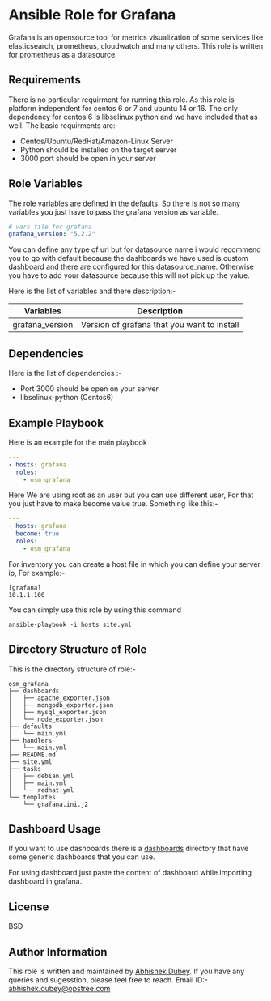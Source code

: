 # Ansible Role for Grafana

Grafana is an opensource tool for metrics visualization of some services like elasticsearch, prometheus, cloudwatch and many others. This role is written for prometheus as a datasource.

## Requirements

There is no particular requirment for running this role. As this role is platform independent for centos 6 or 7 and ubuntu 14 or 16. The only dependency for centos 6 is libselinux python and we have included that as well.
The basic requirments are:-
- Centos/Ubuntu/RedHat/Amazon-Linux Server
- Python should be installed on the target server
- 3000 port should be open in your server

## Role Variables

The role variables are defined in the [defaults](https://gitlab.com/oosm/osm_grafana/tree/master/defaults). So there is not so many variables you just have to pass the grafana version as variable.

```yaml
# vars file for grafana
grafana_version: "5.2.2"
```
You can define any type of url but for datasource name i would recommend you to go with default because the dashboards we have used is custom dashboard and there are configured for this datasource_name. Otherwise you have to add your datasource because this will not pick up the value.

Here is the list of variables and there description:-

|**Variables** | **Description** |
|--------------|-----------------|
|grafana_version | Version of grafana that you want to install |

## Dependencies

Here is the list of dependencies :-
- Port 3000 should be open on your server
- libselinux-python (Centos6)

## Example Playbook

Here is an example for the main playbook

```yaml
---
- hosts: grafana
  roles:
    - osm_grafana
```
Here We are using root as an user but you can use different user, For that you just have to make become value true. Something like this:-

```yaml
---
- hosts: grafana
  become: true
  roles:
    - osm_grafana
```

For inventory you can create a host file in which you can define your server ip, For example:-
```
[grafana]
10.1.1.100
```

You can simply use this role by using this command
```shell
ansible-playbook -i hosts site.yml
```

## Directory Structure of Role
This is the directory structure of role:-
```shell
osm_grafana
├── dashboards
│   ├── apache_exporter.json
│   ├── mongodb_exporter.json
│   ├── mysql_exporter.json
│   └── node_exporter.json
├── defaults
│   └── main.yml
├── handlers
│   └── main.yml
├── README.md
├── site.yml
├── tasks
│   ├── debian.yml
│   ├── main.yml
│   └── redhat.yml
└── templates
    └── grafana.ini.j2
```

## Dashboard Usage

If you want to use dashboards there is a [dashboards](https://gitlab.com/oosm/osm_grafana/tree/master/dashboards) directory that have some generic dashboards that you can use.

For using dashboard just paste the content of dashboard while importing dashboard in grafana.

## License

BSD

## Author Information

This role is written and maintained by [Abhishek Dubey](https://gitlab.com/abhishek-dubey). If you have any queries and sugesstion, please feel free to reach.
Email ID:- abhishek.dubey@opstree.com
